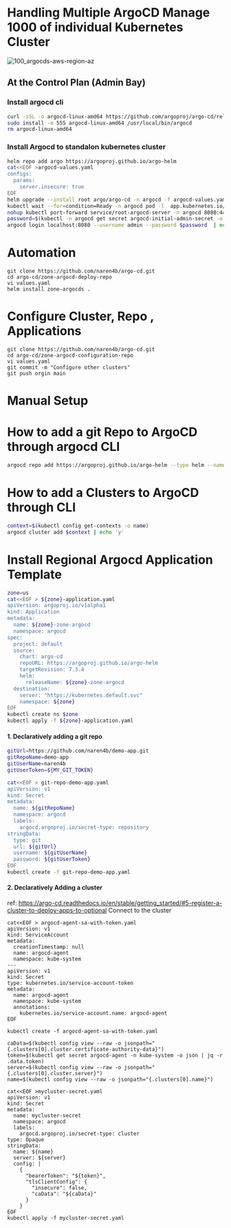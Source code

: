 # Handling Multiple ArgoCD Manage 1000 of individual Kubernetes Cluster
![100_argocds-aws-region-az](https://github.com/naren4b/nks/assets/3488520/9b3a9443-c172-4c91-b926-2feb38896108)


## At the Control Plan (Admin Bay)
### Install argocd cli
```bash
curl -sSL -o argocd-linux-amd64 https://github.com/argoproj/argo-cd/releases/latest/download/argocd-linux-amd64
sudo install -m 555 argocd-linux-amd64 /usr/local/bin/argocd
rm argocd-linux-amd64
```
### Install Argocd to standalon kubernetes cluster
```bash
helm repo add argo https://argoproj.github.io/argo-helm
cat<<EOF >argocd-values.yaml 
configs:
  params:
    server.insecure: true
EOF
helm upgrade --install root argo/argo-cd -n argocd -f argocd-values.yaml  --create-namespace 
kubectl wait --for=condition=Ready -n argocd pod -l  app.kubernetes.io/name=argocd-server
nohup kubectl port-forward service/root-argocd-server -n argocd 8080:443 --address 0.0.0.0  &
password=$(kubectl -n argocd get secret argocd-initial-admin-secret -o jsonpath="{.data.password}" | base64 -d)
argocd login localhost:8080 --username admin --password $password  | echo 'y'
```

# Automation 
```
git clone https://github.com/naren4b/argo-cd.git
cd argo-cd/zone-argocd-deploy-repo
vi values.yaml 
helm install zone-argocds .
```
# Configure Cluster, Repo , Applications 
```
git clone https://github.com/naren4b/argo-cd.git
cd argo-cd/zone-argocd-configuration-repo
vi values.yaml
git commit -m "Configure other clusters"
git push orgin main 
```


# Manual Setup 


# How to add a git Repo to ArgoCD through argocd CLI
```bash
argocd repo add https://argoproj.github.io/argo-helm --type helm --name argo
```
# How to add a Clusters to ArgoCD through CLI
```bash
context=$(kubectl config get-contexts -o name)
argocd cluster add $context | echo 'y'
```

# Install Regional Argocd Application Template 
```bash
zone=us
cat<<EOF > ${zone}-application.yaml
apiVersion: argoproj.io/v1alpha1
kind: Application
metadata:
  name: ${zone}-zone-argocd
  namespace: argocd 
spec:
  project: default 
  source:
    chart: argo-cd
    repoURL: https://argoproj.github.io/argo-helm
    targetRevision: 7.3.4 
    helm:
      releaseName: ${zone}-zone-argocd
  destination:
    server: "https://kubernetes.default.svc"
    namespace: ${zone}
EOF
kubectl create ns $zone
kubectl apply -f ${zone}-application.yaml
```
#### 1. Declaratively adding a git repo 

```bash
gitUrl=https://github.com/naren4b/demo-app.git
gitRepoName=demo-app
gitUserName=naren4b
gitUserToken=${MY_GIT_TOKEN}

cat<<EOF > git-repo-demo-app.yaml
apiVersion: v1
kind: Secret
metadata:
  name: ${gitRepoName}
  namespace: argocd
  labels:
    argocd.argoproj.io/secret-type: repository
stringData:
  type: git
  url: ${gitUrl}
  username: ${gitUserName}
  password: ${gitUserToken}
EOF
kubectl create -f git-repo-demo-app.yaml
```
#### 2. Declaratively Adding a cluster
ref: https://argo-cd.readthedocs.io/en/stable/getting_started/#5-register-a-cluster-to-deploy-apps-to-optional
Connect to the cluster 
```
cat<<EOF > argocd-agent-sa-with-token.yaml
apiVersion: v1
kind: ServiceAccount
metadata:
  creationTimestamp: null
  name: argocd-agent
  namespace: kube-system
---
apiVersion: v1
kind: Secret
type: kubernetes.io/service-account-token
metadata:
  name: argocd-agent
  namespace: kube-system
  annotations:
    kubernetes.io/service-account.name: argocd-agent
EOF

kubectl create -f argocd-agent-sa-with-token.yaml

caData=$(kubectl config view --raw -o jsonpath="{.clusters[0].cluster.certificate-authority-data}")
token=$(kubectl get secret argocd-agent -n kube-system -o json | jq -r .data.token)
server=$(kubectl config view --raw -o jsonpath="{.clusters[0].cluster.server}")
name=$(kubectl config view --raw -o jsonpath="{.clusters[0].name}")

cat<<EOF >mycluster-secret.yaml
apiVersion: v1
kind: Secret
metadata:
  name: mycluster-secret
  namespace: argocd
  labels:
    argocd.argoproj.io/secret-type: cluster
type: Opaque
stringData:
  name: ${name}
  server: ${server}
  config: |
    {
      "bearerToken": "${token}",
      "tlsClientConfig": {
        "insecure": false,
        "caData": "${caData}"
      }
    }
EOF
kubectl apply -f mycluster-secret.yaml

```
